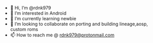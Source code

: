 - 👋 Hi, I’m @rdnk979
- 👀 I’m interested in Android
- 🌱 I’m currently learning newbie
- 💞️ I’m looking to collaborate on porting and building lineage,aosp, custom roms
- 📫 How to reach me @ rdnk979@protonmail.com

<!---
rdnk979/rdnk979 is a ✨ special ✨ repository because its `README.md` (this file) appears on your GitHub profile.
You can click the Preview link to take a look at your changes.
--->
